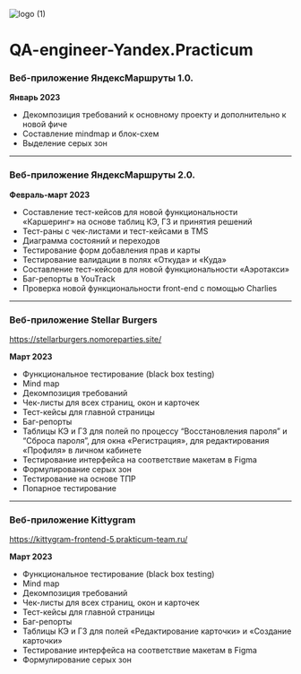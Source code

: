 ![logo (1)](https://github.com/VeraPoArt/QA-engineer-Yandex.Practicum/blob/89847114dde317aae01a837e1a460616f0fe8d65/project%2001/76625237635527.5746e93adbb1b.jpg)
# QA-engineer-Yandex.Practicum
### Веб-приложение ЯндексМаршруты 1.0.
**Январь 2023**
- Декомпозиция требований к основному проекту и дополнительно к новой фиче
- Составление mindmap и блок-схем
- Выделение серых зон
---
### Веб-приложение ЯндексМаршруты 2.0.
**Февраль-март 2023**
- Составление тест-кейсов для новой функциональности «Каршеринг» на основе таблиц КЭ, ГЗ и принятия решений
- Тест-раны с чек-листами и тест-кейсами в TMS
- Диаграмма состояний и переходов
- Тестирование форм добавления прав и карты
- Тестирование валидации в полях «Откуда» и «Куда»
- Составление тест-кейсов для новой функциональности «Аэротакси»
- Баг-репорты в YouTrack
- Проверка новой функциональности front-end с помощью Charlies
---
### Веб-приложение Stellar Burgers
https://stellarburgers.nomoreparties.site/

**Март 2023**
- Функциональное тестирование (black box testing)
- Mind map
- Декомпозиция требований
- Чек-листы для всех страниц, окон и карточек
- Тест-кейсы для главной страницы
- Баг-репорты
- Таблицы КЭ и ГЗ для полей по процессу “Восстановления пароля” и “Сброса пароля”, для окна «Регистрация», для редактирования «Профиля» в личном кабинете
- Тестирование интерфейса на соответствие макетам в Figma
- Формулирование серых зон
- Тестирование на основе ТПР
- Попарное тестирование
---
### Веб-приложение Kittygram
https://kittygram-frontend-5.prakticum-team.ru/

**Март 2023**
- Функциональное тестирование (black box testing)
- Mind map
- Декомпозиция требований
- Чек-листы для всех страниц, окон и карточек
- Тест-кейсы для главной страницы
- Баг-репорты
- Таблицы КЭ и ГЗ для полей «Редактирование карточки» и «Создание карточки»
- Тестирование интерфейса на соответствие макетам в Figma
- Формулирование серых зон
